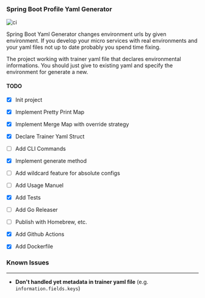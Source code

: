 ### Spring Boot Profile Yaml Generator

![ci](https://github.com/nekinci/spring-profile-generator/actions/workflows/ci.yaml/badge.svg)


Spring Boot Yaml Generator changes environment urls by given environment.
If you develop your micro services with real environments and your yaml files not up to date probably you spend time fixing.

The project working with trainer yaml file that declares environmental informations. You should just give to existing yaml and specify the environment for generate a new.

#### TODO

* [x] Init project
* [x] Implement Pretty Print Map
* [x] Implement Merge Map with override strategy
* [x] Declare Trainer Yaml Struct
* [ ] Add CLI Commands
* [x] Implement generate method
* [ ] Add wildcard feature for absolute configs
* [ ] Add Usage Manuel
* [x] Add Tests
* [ ] Add Go Releaser
* [ ] Publish with Homebrew, etc.
* [x] Add Github Actions
* [x] Add Dockerfile


### Known Issues

-------

- **Don't handled yet metadata in trainer yaml file** (e.g. `information.fields.keys`)